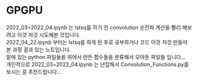 # GPGPU

2022_03~2022_04.ipynb 는 lstsq를 하기 전 convolution 순전파 계산을 빨리 해보려고 이것 저것 시도해본 것입니다.<br>
2022_04_22.ipynb 부터는 lstsq를 하게 된 후로 공부하거나 코드 이것 저것 만들어 본 과정 결과 있는 노트입니다.<br>
밑에 있는 python 파일들을 위에서 만든 함수들을 분류해서 모아둔 파일들 입니다...<br>
개인적으로 2022_03~2022_04.ipynb 는 난잡해서 Convolution_Functions.py를 보시는 걸 추천드립니다...
